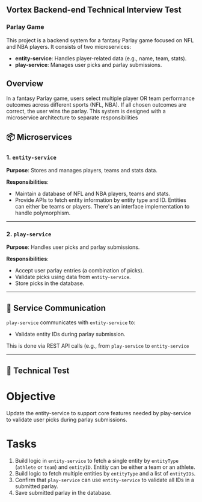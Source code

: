 ## Vortex Backend-end Technical Interview Test

### Parlay Game

This project is a backend system for a fantasy Parlay game focused on NFL and NBA players. It consists of two microservices:

- **entity-service**: Handles player-related data (e.g., name, team, stats).
- **play-service**: Manages user picks and parlay submissions.

## Overview

In a fantasy Parlay game, users select multiple player OR team performance outcomes across different sports (NFL, NBA). If all chosen outcomes are correct, the user wins the parlay.
This system is designed with a microservice architecture to separate responsibilities

## 📦 Microservices

### 1. `entity-service`

**Purpose**: Stores and manages players, teams and stats data.

**Responsibilities**:
- Maintain a database of NFL and NBA players, teams and stats.
- Provide APIs to fetch entity information by entity type and ID. Entities can either be teams or players. There's an interface implementation to handle polymorphism.

---

### 2. `play-service`

**Purpose**: Handles user picks and parlay submissions.

**Responsibilities**:
- Accept user parlay entries (a combination of picks).
- Validate picks using data from `entity-service`.
- Store picks in the database.

---

## 🔗 Service Communication

`play-service` communicates with `entity-service` to:
- Validate entity IDs during parlay submission.

This is done via REST API calls (e.g., from `play-service` to `entity-service`

---

## 🧪 Technical Test

# Objective

Update the entity-service to support core features needed by play-service to validate user picks during parlay submissions.

# Tasks

1.  Build logic in `entity-service` to fetch a single entity by `entityType` (`athlete` or `team`) and `entityID`. Entitiy can be either a team or an athlete.
2.  Build logic to fetch multiple entities by `entityType` and a list of `entityIDs`.
3.  Confirm that `play-service` can use `entity-service` to validate all IDs in a submitted parlay.
4.  Save submitted parlay in the database.




